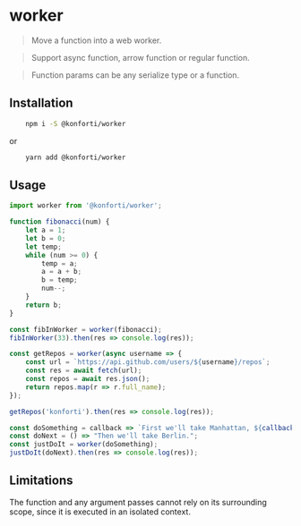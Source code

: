 # worker

> Move a function into a web worker.

> Support async function, arrow function or regular function.

> Function params can be any serialize type or a function.

## Installation

```bash
    npm i -S @konforti/worker
```

or

```bash
    yarn add @konforti/worker
```

## Usage

```js
import worker from '@konforti/worker';
```

```js
function fibonacci(num) {
    let a = 1;
    let b = 0;
    let temp;
    while (num >= 0) {
        temp = a;
        a = a + b;
        b = temp;
        num--;
    }
    return b;
}

const fibInWorker = worker(fibonacci);
fibInWorker(33).then(res => console.log(res));
```

```js
const getRepos = worker(async username => {
    const url = `https://api.github.com/users/${username}/repos`;
    const res = await fetch(url);
    const repos = await res.json();
    return repos.map(r => r.full_name);
});

getRepos('konforti').then(res => console.log(res));
```

```js
const doSomething = callback => `First we'll take Manhattan, ${callback()}`;
const doNext = () => "Then we'll take Berlin.";
const justDoIt = worker(doSomething);
justDoIt(doNext).then(res => console.log(res));
```

## Limitations

The function and any argument passes cannot rely on its surrounding scope, since it is executed in an isolated context.
